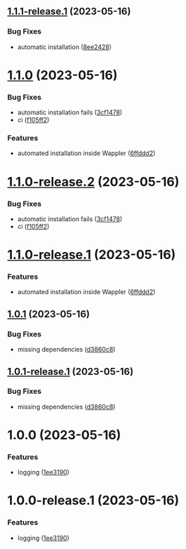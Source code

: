 ## [1.1.1-release.1](https://github.com/tbvgl/wappler-advanced-logger/compare/v1.1.0...v1.1.1-release.1) (2023-05-16)


### Bug Fixes

* automatic installation ([8ee2428](https://github.com/tbvgl/wappler-advanced-logger/commit/8ee2428304d4c26f2ab0f475c9e4fdbdf875ce15))

# [1.1.0](https://github.com/tbvgl/wappler-advanced-logger/compare/v1.0.1...v1.1.0) (2023-05-16)


### Bug Fixes

* automatic installation fails ([3cf1478](https://github.com/tbvgl/wappler-advanced-logger/commit/3cf147815a18dd4cc65ae5db5388909209f2613e))
* ci ([f105ff2](https://github.com/tbvgl/wappler-advanced-logger/commit/f105ff29a9a33a2b0e030c932d5219f992618ce1))


### Features

* automated installation inside Wappler ([6ffddd2](https://github.com/tbvgl/wappler-advanced-logger/commit/6ffddd272d6b1cd004269136baf3f0de35b7e3ba))

# [1.1.0-release.2](https://github.com/tbvgl/wappler-advanced-logger/compare/v1.1.0-release.1...v1.1.0-release.2) (2023-05-16)


### Bug Fixes

* automatic installation fails ([3cf1478](https://github.com/tbvgl/wappler-advanced-logger/commit/3cf147815a18dd4cc65ae5db5388909209f2613e))
* ci ([f105ff2](https://github.com/tbvgl/wappler-advanced-logger/commit/f105ff29a9a33a2b0e030c932d5219f992618ce1))

# [1.1.0-release.1](https://github.com/tbvgl/wappler-advanced-logger/compare/v1.0.1...v1.1.0-release.1) (2023-05-16)


### Features

* automated installation inside Wappler ([6ffddd2](https://github.com/tbvgl/wappler-advanced-logger/commit/6ffddd272d6b1cd004269136baf3f0de35b7e3ba))

## [1.0.1](https://github.com/tbvgl/wappler-advanced-logger/compare/v1.0.0...v1.0.1) (2023-05-16)


### Bug Fixes

* missing dependencies ([d3860c8](https://github.com/tbvgl/wappler-advanced-logger/commit/d3860c8994b9f371193fd15cc8e27c567c2dfa32))

## [1.0.1-release.1](https://github.com/tbvgl/wappler-advanced-logger/compare/v1.0.0...v1.0.1-release.1) (2023-05-16)


### Bug Fixes

* missing dependencies ([d3860c8](https://github.com/tbvgl/wappler-advanced-logger/commit/d3860c8994b9f371193fd15cc8e27c567c2dfa32))

# 1.0.0 (2023-05-16)


### Features

* logging ([1ee3190](https://github.com/tbvgl/wappler-advanced-logger/commit/1ee3190192323b140ae818351faca9b48f8771f1))

# 1.0.0-release.1 (2023-05-16)


### Features

* logging ([1ee3190](https://github.com/tbvgl/wappler-advanced-logger/commit/1ee3190192323b140ae818351faca9b48f8771f1))
